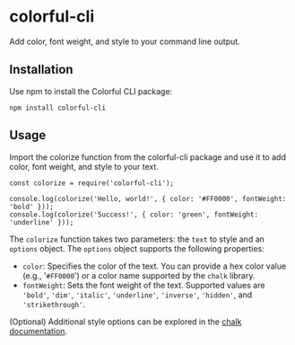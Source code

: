 # colorful-cli

Add color, font weight, and style to your command line output.

## Installation

Use npm to install the Colorful CLI package:

```
npm install colorful-cli
```

## Usage

Import the colorize function from the colorful-cli package and use it to add color, font weight, and style to your text.

```
const colorize = require('colorful-cli');

console.log(colorize('Hello, world!', { color: '#FF0000', fontWeight: 'bold' }));
console.log(colorize('Success!', { color: 'green', fontWeight: 'underline' }));
```

The `colorize` function takes two parameters: the `text` to style and an `options` object. The `options` object supports the following properties:

* `color`: Specifies the color of the text. You can provide a hex color value (e.g., '`#FF0000`') or a color name supported by the `chalk` library.
* `fontWeight`: Sets the font weight of the text. Supported values are `'bold'`, `'dim'`, `'italic'`, `'underline'`, `'inverse'`, `'hidden'`, and `'strikethrough'`.

(Optional) Additional style options can be explored in the [chalk documentation](https://www.npmjs.com/package/chalk).